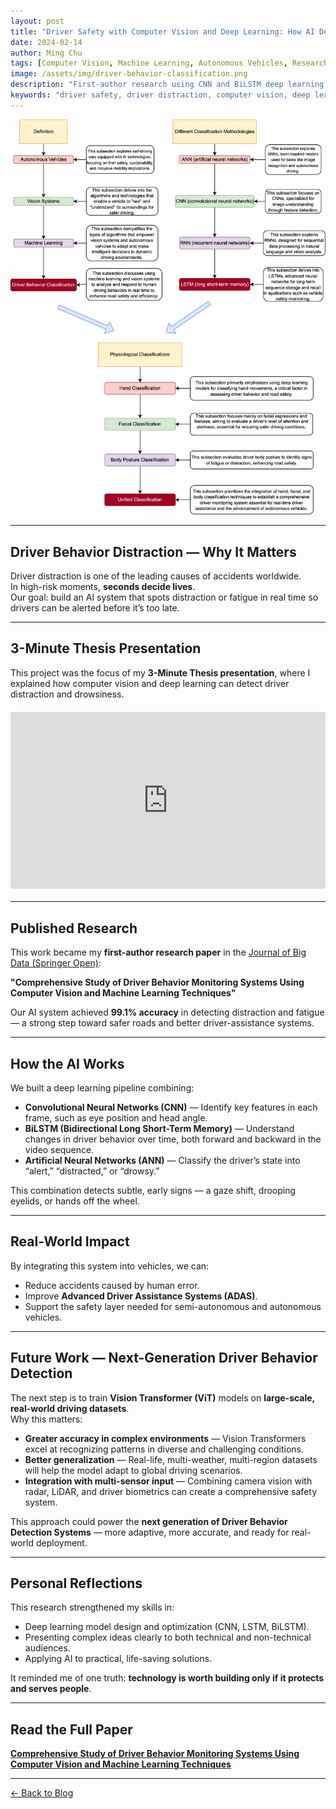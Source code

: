 ```yaml
---
layout: post
title: "Driver Safety with Computer Vision and Deep Learning: How AI Detects Distraction and Fatigue"
date: 2024-02-14
author: Ming Chu
tags: [Computer Vision, Machine Learning, Autonomous Vehicles, Research]
image: /assets/img/driver-behavior-classification.png
description: "First-author research using CNN and BiLSTM deep learning models to detect distracted and drowsy driving in real time, improving road safety and supporting autonomous vehicle technology."
keywords: "driver safety, driver distraction, computer vision, deep learning, CNN, LSTM, BiLSTM, autonomous vehicles, driver monitoring system, vision transformer"
---
```


![Driver Behavior Classification Overview](/assets/img/driver-behavior-classification.png)

---

## Driver Behavior Distraction — Why It Matters

Driver distraction is one of the leading causes of accidents worldwide.  
In high-risk moments, **seconds decide lives**.  
Our goal: build an AI system that spots distraction or fatigue in real time so drivers can be alerted before it’s too late.

---

## 3-Minute Thesis Presentation

This project was the focus of my **3-Minute Thesis presentation**, where I explained how computer vision and deep learning can detect driver distraction and drowsiness.

<div style="position: relative; padding-bottom: 56.25%; height: 0; overflow: hidden; max-width: 100%; margin: 20px 0;">
  <iframe 
    src="https://www.youtube.com/embed/ezQxikFTFGs?si=tt_SugehJRr1L_GW" 
    title="3MT Presentation" 
    frameborder="0" 
    allow="accelerometer; autoplay; clipboard-write; encrypted-media; gyroscope; picture-in-picture; web-share" 
    referrerpolicy="strict-origin-when-cross-origin" 
    allowfullscreen
    style="position: absolute; top: 0; left: 0; width: 100%; height: 100%;">
  </iframe>
</div>

---

## Published Research

This work became my **first-author research paper** in the [Journal of Big Data (Springer Open)](https://link.springer.com/article/10.1186/s40537-024-00890-0):

**"Comprehensive Study of Driver Behavior Monitoring Systems Using Computer Vision and Machine Learning Techniques"**

Our AI system achieved **99.1% accuracy** in detecting distraction and fatigue — a strong step toward safer roads and better driver-assistance systems.

---

## How the AI Works

We built a deep learning pipeline combining:

- **Convolutional Neural Networks (CNN)** — Identify key features in each frame, such as eye position and head angle.  
- **BiLSTM (Bidirectional Long Short-Term Memory)** — Understand changes in driver behavior over time, both forward and backward in the video sequence.  
- **Artificial Neural Networks (ANN)** — Classify the driver’s state into “alert,” “distracted,” or “drowsy.”

This combination detects subtle, early signs — a gaze shift, drooping eyelids, or hands off the wheel.

---

## Real-World Impact

By integrating this system into vehicles, we can:

- Reduce accidents caused by human error.  
- Improve **Advanced Driver Assistance Systems (ADAS)**.  
- Support the safety layer needed for semi-autonomous and autonomous vehicles.

---

## Future Work — Next-Generation Driver Behavior Detection

The next step is to train **Vision Transformer (ViT)** models on **large-scale, real-world driving datasets**.  
Why this matters:

- **Greater accuracy in complex environments** — Vision Transformers excel at recognizing patterns in diverse and challenging conditions.  
- **Better generalization** — Real-life, multi-weather, multi-region datasets will help the model adapt to global driving scenarios.  
- **Integration with multi-sensor input** — Combining camera vision with radar, LiDAR, and driver biometrics can create a comprehensive safety system.

This approach could power the **next generation of Driver Behavior Detection Systems** — more adaptive, more accurate, and ready for real-world deployment.

---

## Personal Reflections

This research strengthened my skills in:

- Deep learning model design and optimization (CNN, LSTM, BiLSTM).  
- Presenting complex ideas clearly to both technical and non-technical audiences.  
- Applying AI to practical, life-saving solutions.

It reminded me of one truth: **technology is worth building only if it protects and serves people**.

---

## Read the Full Paper

[**Comprehensive Study of Driver Behavior Monitoring Systems Using Computer Vision and Machine Learning Techniques**](https://link.springer.com/article/10.1186/s40537-024-00890-0)

---

[← Back to Blog](/blog)
